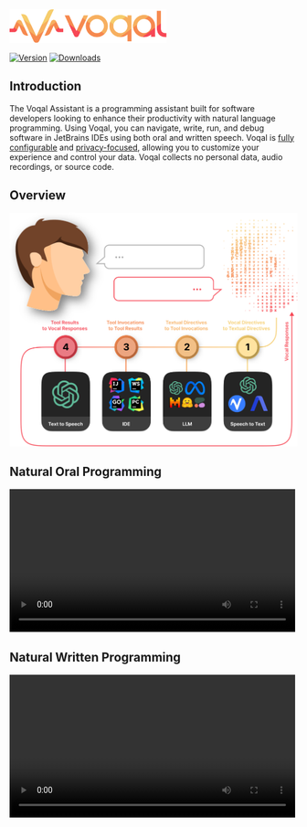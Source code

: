 <img src='.github/media/logo-horizontal-text.svg' width='275'>

[![Version](https://img.shields.io/jetbrains/plugin/v/23086-voqal-assistant.svg)](https://plugins.jetbrains.com/plugin/23086-voqal-assistant)
[![Downloads](https://img.shields.io/jetbrains/plugin/d/23086-voqal-assistant.svg)](https://plugins.jetbrains.com/plugin/23086-voqal-assistant)

## Introduction

<!-- Plugin description -->

The Voqal Assistant is a programming assistant built for software developers looking to enhance their productivity with
natural language programming. Using Voqal, you can navigate, write, run, and debug software in JetBrains IDEs using both
oral and written speech. Voqal is [fully configurable](https://docs.voqal.dev/prompting/overview)
and [privacy-focused](https://docs.voqal.dev/privacy), allowing you to customize your experience and control your
data. Voqal collects no personal data, audio recordings, or source code.

<!-- Plugin description end -->

## Overview

<img src='.github/media/fully_configurable.svg' width='600'>

## Natural Oral Programming

<video src="https://github.com/voqal/voqal/assets/150201955/43b6dc68-e691-400c-81f2-0fb28c90fceb" width="500">
</video>

## Natural Written Programming

<video src="https://github.com/voqal/voqal/assets/3278877/1752758a-e63d-4710-bdd9-36e0200ce65d" width="500">
</video>
